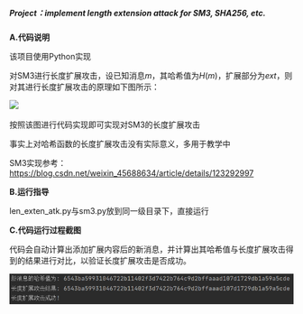 ##### Project：implement length extension attack for SM3, SHA256, etc.

**A.代码说明**

该项目使用Python实现

对SM3进行长度扩展攻击，设已知消息$m$，其哈希值为$H(m)$，扩展部分为$ext$，则对其进行长度扩展攻击的原理如下图所示：

![](C:\Users\zhongh\AppData\Roaming\Typora\typora-user-images\image-20220727164728682.png)

按照该图进行代码实现即可实现对SM3的长度扩展攻击

事实上对哈希函数的长度扩展攻击没有实际意义，多用于教学中

SM3实现参考：https://blog.csdn.net/weixin_45688634/article/details/123292997

**B.运行指导**

len_exten_atk.py与sm3.py放到同一级目录下，直接运行

**C.代码运行过程截图**

代码会自动计算出添加扩展内容后的新消息，并计算出其哈希值与长度扩展攻击得到的结果进行对比，以验证长度扩展攻击是否成功。

![len_exten_atk.png](https://github.com/zhong-h/Creatqz/blob/main/image/04_length_extension_attack/len_exten_atk.png)

